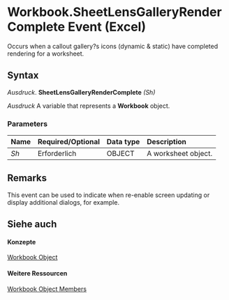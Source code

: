 
# Workbook.SheetLensGalleryRenderComplete Event (Excel)

Occurs when a callout gallery?s icons (dynamic &amp; static) have completed rendering for a worksheet.


## Syntax

 _Ausdruck_. **SheetLensGalleryRenderComplete** _(Sh)_

 _Ausdruck_ A variable that represents a **Workbook** object.


### Parameters



|**Name**|**Required/Optional**|**Data type**|**Description**|
|:-----|:-----|:-----|:-----|
| _Sh_|Erforderlich|OBJECT|A worksheet object.|

## Remarks

This event can be used to indicate when re-enable screen updating or display additional dialogs, for example.


## Siehe auch


#### Konzepte


[Workbook Object](8c00aa60-c974-eed3-0812-3c9625eb0d4c.md)
#### Weitere Ressourcen


[Workbook Object Members](http://msdn.microsoft.com/library/dce102a3-25de-3ff4-2ce5-bc56e08baca7%28Office.15%29.aspx)